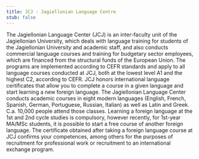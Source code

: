 ```yaml
---
title: JCJ - Jagiellonian Language Centre
stub: false
---
```

The Jagiellonian Language Center (JCJ) is an inter-faculty unit of the Jagiellonian University, which deals with language training for students of the Jagiellonian University and academic staff, and also conducts commercial language courses and training for budgetary sector employees, which are financed from the structural funds of the European Union. The programs are implemented according to CEFR standards and apply to all language courses conducted at JCJ, both at the lowest level A1 and the highest C2, according to CEFR. JCJ honors international language certificates that allow you to complete a course in a given language and start learning a new foreign language. The Jagiellonian Language Center conducts academic courses in eight modern languages (English, French, Spanish, German, Portuguese, Russian, Italian) as well as Latin and Greek. C.a. 10,000 people attend those classes. Learning a foreign language at the 1st and 2nd cycle studies is compulsory, however recently, for 1st-year MA/MSc students, it is possible to start a free course of another foreign language. The certificate obtained after taking a foreign language course at JCJ confirms your competences, among others for the purposes of recruitment for professional work or recruitment to an international exchange program.